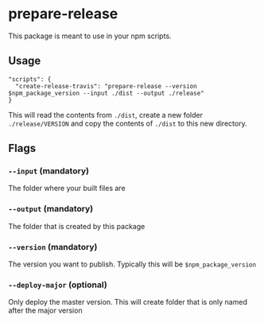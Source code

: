 # prepare-release

This package is meant to use in your npm scripts.

## Usage


```
"scripts": {
  "create-release-travis": "prepare-release --version $npm_package_version --input ./dist --output ./release"
}
```

This will read the contents from `./dist`, create a
new folder `./release/VERSION` and copy the contents
of `./dist` to this new directory.

## Flags

### `--input` (mandatory)

The folder where your built files are

### `--output` (mandatory)

The folder that is created by this package

### `--version` (mandatory)

The version you want to publish. Typically this will be `$npm_package_version`

### `--deploy-major` (optional)

Only deploy the master version. This will create folder that is only named after the major version
